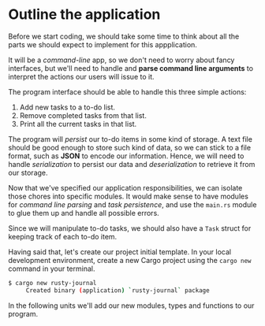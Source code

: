 # Outline the application

Before we start coding, we should take some time to think about all the parts we should expect to implement for this appplication.

It will be a *command-line* app, so we don't need to worry about fancy interfaces, but we'll need to handle and **parse command line arguments** to interpret the actions our users will issue to it.

The program interface should be able to handle this three simple actions:

1. Add new tasks to a to-do list.
2. Remove completed tasks from that list.
3. Print all the current tasks in that list.

The program will *persist* our to-do items in some kind of storage. A text file should be good enough to store such kind of data, so we can stick to a file format, such as **JSON** to encode our information. Hence, we will need to handle *serialization* to persist our data and *deserialization* to retrieve it from our storage.

Now that we've specified our application responsibilities, we can isolate those chores into specific modules. It would make sense to have modules for *command line parsing* and *task persistence*, and use the `main.rs` module to glue them up and handle all possible errors.

Since we will manipulate to-do tasks, we should also have a `Task` struct for keeping track of each to-do item.

Having said that, let's create our project initial template. In your local development environment, create a new Cargo project using the `cargo new` command in your terminal.

```sh
$ cargo new rusty-journal
     Created binary (application) `rusty-journal` package
```

In the following units we'll add our new modules, types and functions to our program.
